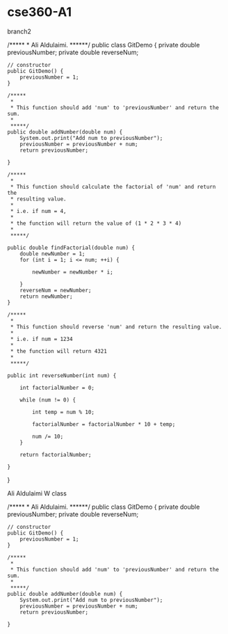 # cse360-A1
 branch2



/***** * Ali Aldulaimi. ******/
public class GitDemo {
    private double previousNumber;
    private double reverseNum;

    // constructor
    public GitDemo() {
        previousNumber = 1;
    }

    /*****
     *
     * This function should add 'num' to 'previousNumber' and return the sum.
     *
     *****/
    public double addNumber(double num) {
        System.out.print("Add num to previousNumber");
        previousNumber = previousNumber + num;
        return previousNumber;

    }

    /*****
     *
     * This function should calculate the factorial of 'num' and return the
     * resulting value.
     *
     * i.e. if num = 4,
     *
     * the function will return the value of (1 * 2 * 3 * 4)
     *
     *****/

    public double findFactorial(double num) {
        double newNumber = 1;
        for (int i = 1; i <= num; ++i) {

            newNumber = newNumber * i;

        }
        reverseNum = newNumber;
        return newNumber;
    }

    /*****
     *
     * This function should reverse 'num' and return the resulting value.
     *
     * i.e. if num = 1234
     *
     * the function will return 4321
     *
     *****/

    public int reverseNumber(int num) {

        int factorialNumber = 0;

        while (num != 0) {

            int temp = num % 10;

            factorialNumber = factorialNumber * 10 + temp;

            num /= 10;
        }

        return factorialNumber;

    }

}

Ali Aldulaimi
W class


/***** * Ali Aldulaimi. ******/
public class GitDemo {
    private double previousNumber;
    private double reverseNum;

    // constructor
    public GitDemo() {
        previousNumber = 1;
    }

    /*****
     *
     * This function should add 'num' to 'previousNumber' and return the sum.
     *
     *****/
    public double addNumber(double num) {
        System.out.print("Add num to previousNumber");
        previousNumber = previousNumber + num;
        return previousNumber;

    }
    

  
